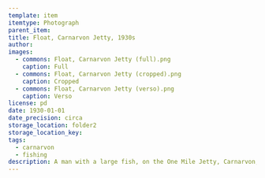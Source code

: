 ```yaml
---
template: item
itemtype: Photograph
parent_item: 
title: Float, Carnarvon Jetty, 1930s
author: 
images:
  - commons: Float, Carnarvon Jetty (full).png
    caption: Full
  - commons: Float, Carnarvon Jetty (cropped).png
    caption: Cropped
  - commons: Float, Carnarvon Jetty (verso).png
    caption: Verso
license: pd
date: 1930-01-01
date_precision: circa
storage_location: folder2
storage_location_key: 
tags:
  - carnarvon
  - fishing
description: A man with a large fish, on the One Mile Jetty, Carnarvon, Western Australia.
---
```

